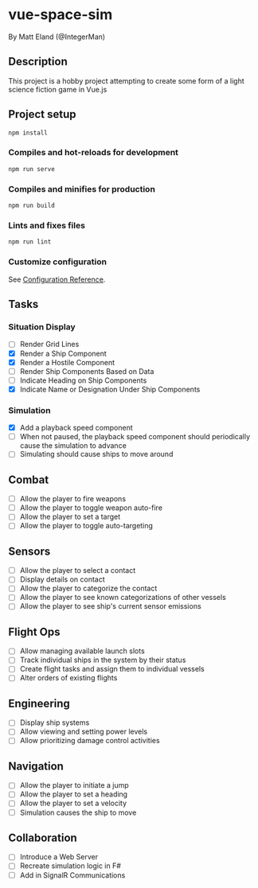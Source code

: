 # vue-space-sim

By Matt Eland (@IntegerMan)

## Description

This project is a hobby project attempting to create some form of a light science fiction game in Vue.js

## Project setup
```
npm install
```

### Compiles and hot-reloads for development
```
npm run serve
```

### Compiles and minifies for production
```
npm run build
```

### Lints and fixes files
```
npm run lint
```

### Customize configuration
See [Configuration Reference](https://cli.vuejs.org/config/).

## Tasks

### Situation Display

-[ ] Render Grid Lines
-[x] Render a Ship Component
-[x] Render a Hostile Component
-[ ] Render Ship Components Based on Data
-[ ] Indicate Heading on Ship Components
-[x] Indicate Name or Designation Under Ship Components

### Simulation

-[x] Add a playback speed component
-[ ] When not paused, the playback speed component should periodically cause the simulation to advance
-[ ] Simulating should cause ships to move around

## Combat

-[ ] Allow the player to fire weapons
-[ ] Allow the player to toggle weapon auto-fire
-[ ] Allow the player to set a target
-[ ] Allow the player to toggle auto-targeting

## Sensors

-[ ] Allow the player to select a contact
-[ ] Display details on contact
-[ ] Allow the player to categorize the contact
-[ ] Allow the player to see known categorizations of other vessels
-[ ] Allow the player to see ship's current sensor emissions

## Flight Ops

-[ ] Allow managing available launch slots
-[ ] Track individual ships in the system by their status
-[ ] Create flight tasks and assign them to individual vessels
-[ ] Alter orders of existing flights

## Engineering

-[ ] Display ship systems
-[ ] Allow viewing and setting power levels
-[ ] Allow prioritizing damage control activities

## Navigation

-[ ] Allow the player to initiate a jump
-[ ] Allow the player to set a heading
-[ ] Allow the player to set a velocity
-[ ] Simulation causes the ship to move

## Collaboration

-[ ] Introduce a Web Server
-[ ] Recreate simulation logic in F#
-[ ] Add in SignalR Communications
